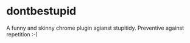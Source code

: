 # dontbestupid
A funny and skinny chrome plugin agianst stupitidy. Preventive against repetition :-)
